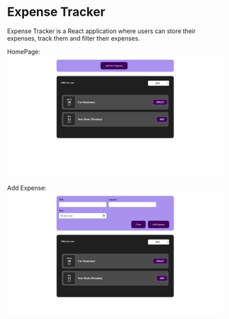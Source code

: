 # Expense Tracker

Expense Tracker is a React application where users can store their expenses, track them and filter their expenses.

HomePage:
![Alt text](./public/Screenshot%20(328).png)

Add Expense:
![Alt text](./public/Screenshot%20(329).png)